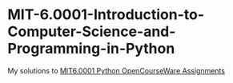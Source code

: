 # MIT-6.0001-Introduction-to-Computer-Science-and-Programming-in-Python
My solutions to [MIT6.0001 Python OpenCourseWare Assignments](https://ocw.mit.edu/courses/electrical-engineering-and-computer-science/6-0001-introduction-to-computer-science-and-programming-in-python-fall-2016/index.htm)
